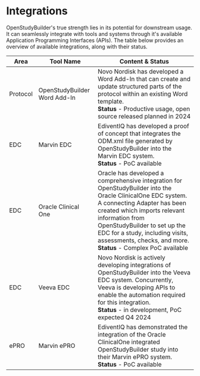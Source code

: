 # Integrations

OpenStudyBuilder's true strength lies in its potential for downstream usage. It can seamlessly integrate with tools and systems through it's available Application Programming Interfaces (APIs). The table below provides an overview of available integrations, along with their status. 

Area | Tool Name | Content & Status
-- | -- | --
Protocol | OpenStudyBuilder Word Add-In | Novo Nordisk has developed a Word Add-In that can create and update structured parts of the protocol within an existing Word template.<br>**Status** - Productive usage, open source released planned in 2024
EDC | Marvin EDC | EdiventIQ has developed a proof of concept that integrates the ODM.xml file generated by OpenStudyBuilder into the Marvin EDC system.<br>**Status** - PoC available
EDC | Oracle Clinical One | Oracle has developed a comprehensive integration for OpenStudyBuilder into the Oracle ClinicalOne EDC system. A connecting Adapter has been created which imports relevant information from OpenStudyBuilder to set up the EDC for a study, including visits, assessments, checks, and more.<br>**Status** - Complex PoC available
EDC | Veeva EDC | Novo Nordisk is actively developing integrations of OpenStudyBuilder into the Veeva EDC system. Concurrently, Veeva is developing APIs to enable the automation required for this integration.<br>**Status** - in development, PoC expected Q4 2024
ePRO | Marvin ePRO | EdiventIQ has demonstrated the integration of the Oracle ClinicalOne integrated OpenStudyBuilder study into their Marvin ePRO system.<br>**Status** - PoC available
